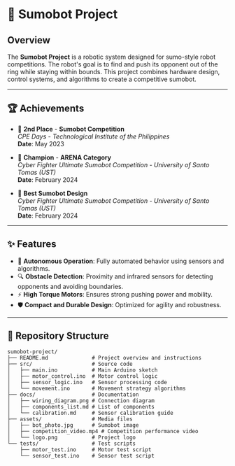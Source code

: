 # 🤖 Sumobot Project

## Overview
The **Sumobot Project** is a robotic system designed for sumo-style robot competitions. The robot's goal is to find and push its opponent out of the ring while staying within bounds. This project combines hardware design, control systems, and algorithms to create a competitive sumobot.

---

## 🏆 Achievements
- 🥈 **2nd Place** - **Sumobot Competition**  
  *CPE Days - Technological Institute of the Philippines*  
  **Date**: May 2023  

- 🏅 **Champion** - **ARENA Category**  
  *Cyber Fighter Ultimate Sumobot Competition - University of Santo Tomas (UST)*  
  **Date**: February 2024  

- 🎨 **Best Sumobot Design**  
  *Cyber Fighter Ultimate Sumobot Competition - University of Santo Tomas (UST)*  
  **Date**: February 2024  

---

## ✨ Features
- 🚀 **Autonomous Operation**: Fully automated behavior using sensors and algorithms.
- 🔍 **Obstacle Detection**: Proximity and infrared sensors for detecting opponents and avoiding boundaries.
- ⚡ **High Torque Motors**: Ensures strong pushing power and mobility.
- 🛡️ **Compact and Durable Design**: Optimized for agility and robustness.

---

## 📂 Repository Structure
```plaintext
sumobot-project/
├── README.md              # Project overview and instructions
├── src/                   # Source code
│   ├── main.ino           # Main Arduino sketch
│   ├── motor_control.ino  # Motor control logic
│   ├── sensor_logic.ino   # Sensor processing code
│   └── movement.ino       # Movement strategy algorithms
├── docs/                  # Documentation
│   ├── wiring_diagram.png # Connection diagram
│   ├── components_list.md # List of components
│   └── calibration.md     # Sensor calibration guide
├── assets/                # Media files
│   ├── bot_photo.jpg      # Sumobot image
│   ├── competition_video.mp4 # Competition performance video
│   └── logo.png           # Project logo
└── tests/                 # Test scripts
    ├── motor_test.ino     # Motor test script
    └── sensor_test.ino    # Sensor test script
